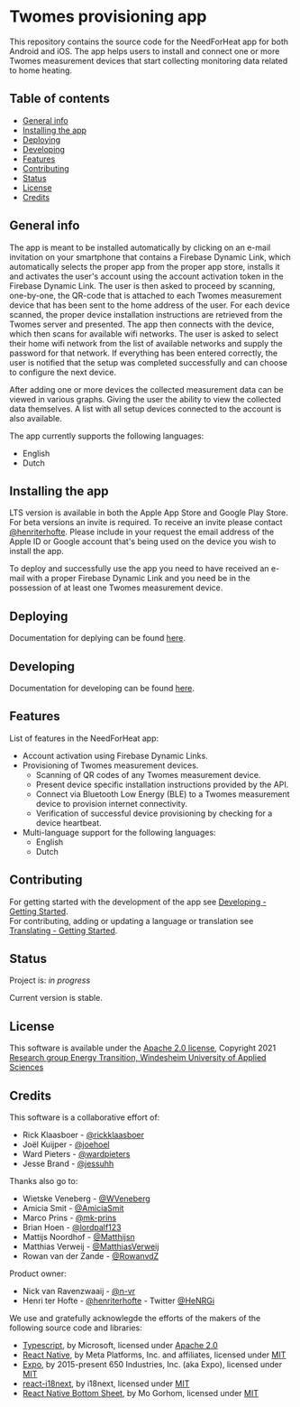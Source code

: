 <!-- omit in toc -->

# Twomes provisioning app

This repository contains the source code for the NeedForHeat app for both Android and iOS. The app helps users to install and connect one or more Twomes measurement devices that start collecting monitoring data related to home heating.

<!-- omit in toc -->

## Table of contents

- [General info](#general-info)
- [Installing the app](#installing-the-app)
- [Deploying](#deploying)
- [Developing](#developing)
- [Features](#features)
- [Contributing](#contributing)
- [Status](#status)
- [License](#license)
- [Credits](#credits)

## General info

The app is meant to be installed automatically by clicking on an e-mail invitation on your smartphone that contains a Firebase Dynamic Link, which automatically selects the proper app from the proper app store, installs it and activates the user's account using the account activation token in the Firebase Dynamic Link. The user is then asked to proceed by scanning, one-by-one, the QR-code that is attached to each Twomes measurement device that has been sent to the home address of the user. For each device scanned, the proper device installation instructions are retrieved from the Twomes server and presented. The app then connects with the device, which then scans for available wifi networks. The user is asked to select their home wifi network from the list of available networks and supply the password for that network. If everything has been entered correctly, the user is notified that the setup was completed successfully and can choose to configure the next device.

After adding one or more devices the collected measurement data can be viewed in various graphs. Giving the user the ability to view the collected data themselves. A list with all setup devices connected to the account is also available.

The app currently supports the following languages:

- English
- Dutch

## Installing the app

LTS version is available in both the Apple App Store and Google Play Store. For beta versions an invite is required. To receive an invite please contact [@henriterhofte](https://github.com/henriterhofte). Please include in your request the email address of the Apple ID or Google account that's being used on the device you wish to install the app.

To deploy and successfully use the app you need to have received an e-mail with a proper Firebase Dynamic Link and you need be in the possession of at least one Twomes measurement device.

## Deploying

Documentation for deplying can be found [here](/docs/store-update.md).

## Developing

Documentation for developing can be found [here](/docs/developing.md).

## Features

List of features in the NeedForHeat app:

- Account activation using Firebase Dynamic Links.
- Provisioning of Twomes measurement devices.
  - Scanning of QR codes of any Twomes measurement device.
  - Present device specific installation instructions provided by the API.
  - Connect via Bluetooth Low Energy (BLE) to a Twomes measurement device to provision internet connectivity.
  - Verification of successful device provisioning by checking for a device heartbeat.
- Multi-language support for the following languages:
  - English
  - Dutch

## Contributing

For getting started with the development of the app see [Developing - Getting Started](./docs/developing.md). \
For contributing, adding or updating a language or translation see [Translating - Getting Started](./docs/translating.md).

## Status

Project is: _in progress_

Current version is stable.

## License

This software is available under the [Apache 2.0 license](./LICENSE), Copyright 2021 [Research group Energy Transition, Windesheim University of Applied Sciences](https://windesheim.nl/energietransitie)

## Credits

This software is a collaborative effort of:

- Rick Klaasboer - [@rickklaasboer](https://github.com/rickklaasboer)
- Joël Kuijper - [@joehoel](https://github.com/Joehoel)
- Ward Pieters - [@wardpieters](https://github.com/wardpieters)
- Jesse Brand - [@jessuhh](https://github.com/Jessuhh)

Thanks also go to:

- Wietske Veneberg - [@WVeneberg](https://github.com/WVeneberg)
- Amicia Smit - [@AmiciaSmit](https://github.com/AmiciaSmit)
- Marco Prins - [@mk-prins](https://github.com/mk-prins)
- Brian Hoen - [@lordpalf123](https://github.com/lordpalf123)
- Mattijs Noordhof - [@Matthijsn](https://github.com/Matthijsn)
- Matthias Verweij - [@MatthiasVerweij](https://github.com/MatthiasVerweij)
- Rowan van der Zande - [@RowanvdZ](https://github.com/RowanvdZ)

Product owner:

- Nick van Ravenzwaaij - [@n-vr](https://github.com/n-vr)
- Henri ter Hofte - [@henriterhofte](https://github.com/henriterhofte) - Twitter [@HeNRGi](https://twitter.com/HeNRGi)

We use and gratefully acknowlegde the efforts of the makers of the following source code and libraries:

- [Typescript](https://github.com/microsoft/TypeScript), by Microsoft, licensed under [Apache 2.0](https://github.com/microsoft/TypeScript/blob/master/LICENSE.txt)
- [React Native](https://github.com/facebook/react-native), by Meta Platforms, Inc. and affiliates, licensed under [MIT](https://github.com/facebook/react/blob/master/LICENSE)
- [Expo](https://github.com/expo/expo), by 2015-present 650 Industries, Inc. (aka Expo), licensed under [MIT](https://github.com/expo/expo/blob/main/LICENSE)
- [react-i18next](https://github.com/i18next/react-i18next/tree/master), by i18next, licensed under [MIT](https://github.com/i18next/react-i18next/blob/master/LICENSE)
- [React Native Bottom Sheet](https://github.com/gorhom/react-native-bottom-sheet), by Mo Gorhom, licensed under [MIT](https://github.com/gorhom/react-native-bottom-sheet/blob/master/LICENSE)
